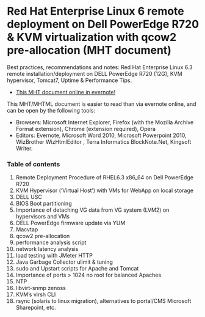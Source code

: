 # Red Hat Enterprise Linux 6 remote deployment on Dell PowerEdge R720 & KVM virtualization with qcow2 pre-allocation (MHT document)

Best practices, recommendations and notes: Red Hat Enterprise Linux 6.3 remote installation/deployment on DELL PowerEdge R720 (12G), KVM hypervisor, Tomcat7, Uptime &amp; Performance Tips.

- [This MHT document online in evernote!](http://bit.ly/Ulb98Q )

This MHT/MHTML document is easier to read than via evernote online, and can be open by the following tools:
- Browsers: Microsoft Internet Explorer, Firefox (with the Mozilla Archive Format extension), Chrome (extension required), Opera
- Editors: Evernote, Microsoft Word 2010, Microsoft Powerpoint 2010,  WizBrother WizHtmlEditor , Terra Informatics BlockNote.Net, Kingsoft Writer.

### Table of contents
1. Remote Deployment Procedure of RHEL6.3 x86_64 on Dell PowerEdge R720
2. KVM Hypervisor (‘Virtual Host’) with VMs for WebApp on local storage
3. DELL USC
4. BIOS Boot partitioning
5. Importance of detaching VG data from VG system (LVM2) on hypervisors and VMs
6. DELL PowerEdge firmware update via YUM
7. Macvtap
8. qcow2 pre-allocation
9. performance analysis script
10. network latency analysis
11. load testing with JMeter HTTP
12. Java Garbage Collector ulimit & tuning
13. sudo and Upstart scripts for Apache and Tomcat
14. Importance of ports > 1024 no root for balanced Apaches
15. NTP
16. libvirt-snmp zenoss
17. KVM’s virsh CLI
18. rsync (solaris to linux migration), alternatives to portal/CMS Microsoft Sharepoint, etc.



